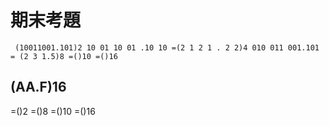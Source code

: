 # 期末考題

`
(10011001.101)2
10 01 10 01 .10 10 =(2 1 2 1 . 2 2)4
010 011 001.101 = (2 3 1.5)8
=()10
=()16`

## (AA.F)16
=()2
=()8
=()10
=()16
